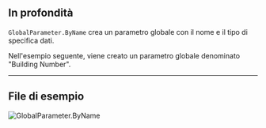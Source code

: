 ## In profondità
`GlobalParameter.ByName` crea un parametro globale con il nome e il tipo di specifica dati.

Nell'esempio seguente, viene creato un parametro globale denominato "Building Number".
___
## File di esempio

![GlobalParameter.ByName](./Revit.Elements.GlobalParameter.ByName_img.jpg)
